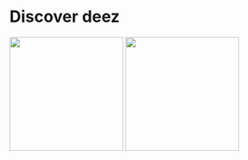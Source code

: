 # Discover deez

<img src="[Assets/icon.png](https://user-images.githubusercontent.com/29899042/196787281-41716a7a-0dff-4eef-9286-d4d9cffa5679.png)" width="200">
<img src="https://user-images.githubusercontent.com/29899042/196787161-a1f6b2d4-b0c4-44d0-96f7-64bfcd69fd11.png" width="200">
